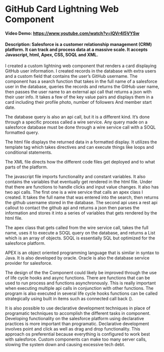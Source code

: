 ﻿# GitHub Card Lightning Web Component
#### Video Demo:  <https://www.youtube.com/watch?v=lQVr4l5VYSw>
#### Description: Salesforce is a customer relationship management (CRM) platform. It can track and process data at a massive scale. It accepts Javascript, html, Apex, CSS, SOQL and XML.


I created a custom lightning web component that renders a card displaying GitHub user information. I created records in the database with extra users and a custom field that contains the user’s GitHub username. The component has a search function that takes in the full name of a salesforce user in the database, queries the records and returns the GitHub user name, then passes the user name to an external api call that returns a json with their user info. It takes a few of the key value pairs and displays them in a card including their profile photo, number of followers
And member start date.


The database query is also an api call, but it is a different kind. It’s done through a specific process called a wire service. Any query made on a salesforce database must be done through a wire service call with a SOQL formatted query.

The html file displays the returned data in a formatted display. It utilizes the template tag which takes directives and can execute things like loops and conditional statements.

The XML file directs how the different code files get deployed and to what parts of the platform.

The javascript file imports functionality and constant variables. It also contains the variables that eventually get rendered in the html file. Under that there are functions to handle clicks and input value changes. It also has two api calls. The first one is a wire service that calls an apex class I created. It takes the full name that was entered into the search, then returns the github username stored in the database. The second api uses a rest api callout to contact the github api and returns a json then parses the information and stores it into a series of variables that gets rendered by the html file.

The apex class that gets called from the wire service call, takes the full name, uses it to execute a SOQL query on the database, and returns a List<User> which is an array of objects. SOQL is essentially SQL but optimized for the salesforce platform.

APEX is an object oriented programming language that is similar in syntax to Java. It is also developed by oracle. Oracle is also the database service provider for salesforce.

The design of the the Component could likely be improved through the use of life cycle hooks and async functions. There are functions that can be used to run process and functions asynchronously. This is really important when executing multiple api calls in conjunction with other functions. The program is also executed in several life cycle hooks functions can be called strategically using built in items such as connected call back ().

It is also possible to use declarative development techniques in place of programatic techniques to accomplish the different tasks in component. Developing functionality on the salesforce platform using declarative practices is more important than programatic. Declarative development involves point and click as well as drag and drop functionality. This approach os preferential because everything is configured to work best with salesforce. Custom components can make too many server calls, slowing the system down and causing excessive tech debt.
